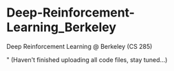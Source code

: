 # Deep-Reinforcement-Learning_Berkeley
Deep Reinforcement Learning @ Berkeley (CS 285)

" 
(Haven't finished uploading all code files, stay tuned...)
